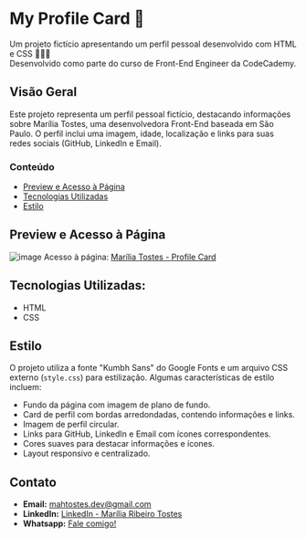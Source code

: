 # My Profile Card 👤 
Um projeto fictício apresentando um perfil pessoal desenvolvido com HTML e CSS 🚀👩‍💻
 <br />
Desenvolvido como parte do curso de Front-End Engineer da CodeCademy.

## Visão Geral
Este projeto representa um perfil pessoal fictício, destacando informações sobre Marília Tostes, uma desenvolvedora Front-End baseada em São Paulo. O perfil inclui uma imagem, idade, localização e links para suas redes sociais (GitHub, LinkedIn e Email).

### Conteúdo

- [Preview e Acesso à Página](#preview-e-acesso-à-página)
- [Tecnologias Utilizadas](#tecnologias-utilizadas)
- [Estilo](#estilo)

## Preview e Acesso à Página
![image](https://github.com/mariliatostesdev/my-profile-card/assets/133540781/030891ce-8e09-4aa3-85ae-aa91232f9ea1)
Acesso à página: [Marília Tostes - Profile Card](https://mariliatostesdev.github.io/my-profile-card/)

## Tecnologias Utilizadas:
- HTML
- CSS

## Estilo

O projeto utiliza a fonte "Kumbh Sans" do Google Fonts e um arquivo CSS externo (`style.css`) para estilização. Algumas características de estilo incluem:

- Fundo da página com imagem de plano de fundo.
- Card de perfil com bordas arredondadas, contendo informações e links.
- Imagem de perfil circular.
- Links para GitHub, LinkedIn e Email com ícones correspondentes.
- Cores suaves para destacar informações e ícones.
- Layout responsivo e centralizado.

## Contato
- **Email:** mahtostes.dev@gmail.com
- **LinkedIn:** [LinkedIn - Marília Ribeiro Tostes](https://www.linkedin.com/in/marilia-ribeiro-tostes/)
- **Whatsapp:** [Fale comigo!](https://wa.me/5567981443147)
